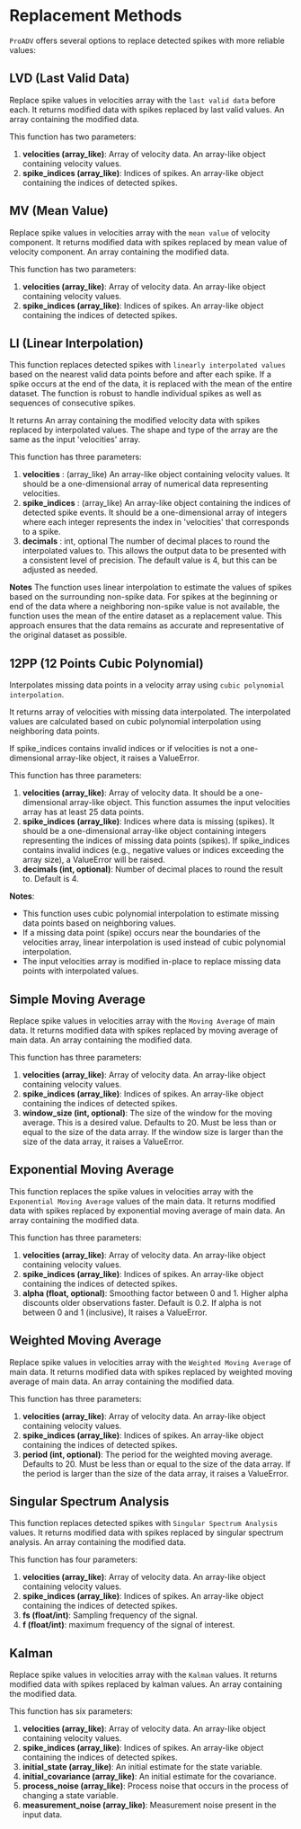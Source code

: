 # Replacement Methods
`ProADV` offers several options to replace detected spikes with more reliable values:


## LVD (Last Valid Data)

Replace spike values in velocities array with the `last valid data` before each. 
It returns modified data with spikes replaced by last valid values. An array containing the modified data.

This function has two parameters:
1. **velocities (array_like)**: Array of velocity data. An array-like object containing velocity values.
2. **spike_indices (array_like)**: Indices of spikes. An array-like object containing the indices of detected spikes.


## MV (Mean Value)

Replace spike values in velocities array with the `mean value` of velocity component. 
It returns modified data with spikes replaced by mean value of velocity component. An array containing the modified data.

This function has two parameters:
1. **velocities (array_like)**: Array of velocity data. An array-like object containing velocity values.
2. **spike_indices (array_like)**: Indices of spikes. An array-like object containing the indices of detected spikes.


## LI (Linear Interpolation)

This function replaces detected spikes with `linearly interpolated values` based on the nearest valid data points before and after each spike. 
If a spike occurs at the end of the data, it is replaced with the mean of the entire dataset. 
The function is robust to handle individual spikes as well as sequences of consecutive spikes.

It returns An array containing the modified velocity data with spikes replaced by interpolated values. 
The shape and type of the array are the same as the input 'velocities' array.

This function has three parameters:
1. **velocities** : (array_like)
    An array-like object containing velocity values. It should be a one-dimensional
    array of numerical data representing velocities.
2. **spike_indices** : (array_like)
    An array-like object containing the indices of detected spike events. It should
    be a one-dimensional array of integers where each integer represents the index
    in 'velocities' that corresponds to a spike.
3. **decimals** : int, optional
    The number of decimal places to round the interpolated values to. This allows
    the output data to be presented with a consistent level of precision. The default
    value is 4, but this can be adjusted as needed.

**Notes**
The function uses linear interpolation to estimate the values of spikes based on the
surrounding non-spike data. For spikes at the beginning or end of the data where a
neighboring non-spike value is not available, the function uses the mean of the entire
dataset as a replacement value. This approach ensures that the data remains as accurate
and representative of the original dataset as possible.


## 12PP (12 Points Cubic Polynomial)

Interpolates missing data points in a velocity array using `cubic polynomial interpolation`. 

It returns array of velocities with missing data interpolated. The interpolated values are calculated based on cubic polynomial interpolation using neighboring data points.

If spike_indices contains invalid indices or if velocities is not a one-dimensional array-like object, it raises a ValueError.

This function has three parameters:
1. **velocities (array_like)**: Array of velocity data. It should be a one-dimensional array-like object.
    This function assumes the input velocities array has at least 25 data points.
2. **spike_indices (array_like)**: Indices where data is missing (spikes). It should be a one-dimensional array-like
    object containing integers representing the indices of missing data points (spikes).
    If spike_indices contains invalid indices (e.g., negative values or indices exceeding the array size),
    a ValueError will be raised.
3. **decimals (int, optional)**: Number of decimal places to round the result to. Default is 4.

**Notes**:
- This function uses cubic polynomial interpolation to estimate missing data points based on neighboring values.
- If a missing data point (spike) occurs near the boundaries of the velocities array, linear interpolation is used instead of cubic polynomial interpolation.
- The input velocities array is modified in-place to replace missing data points with interpolated values.


## Simple Moving Average

Replace spike values in velocities array with the `Moving Average` of main data. 
It returns modified data with spikes replaced by moving average of main data. An array containing the modified data.

This function has three parameters:
1. **velocities (array_like)**: Array of velocity data. An array-like object containing velocity values.
2. **spike_indices (array_like)**: Indices of spikes. An array-like object containing the indices of detected spikes.
3. **window_size (int, optional)**: The size of the window for the moving average. This is a desired value. Defaults to 20. Must be less than or equal to the         size of the data array. If the window size is larger than the size of the data array, it raises a ValueError.


## Exponential Moving Average

This function replaces the spike values in velocities array with the `Exponential Moving Average` values of the main data.
It returns modified data with spikes replaced by exponential moving average of main data. An array containing the modified data.

This function has three parameters:
1. **velocities (array_like)**: Array of velocity data. An array-like object containing velocity values.
2. **spike_indices (array_like)**: Indices of spikes. An array-like object containing the indices of detected spikes.
3. **alpha (float, optional)**: Smoothing factor between 0 and 1. Higher alpha discounts older observations faster. Default is 0.2. If alpha is not between 0        and 1 (inclusive), It raises a ValueError.


## Weighted Moving Average

Replace spike values in velocities array with the `Weighted Moving Average` of main data. 
It returns modified data with spikes replaced by weighted moving average of main data. An array containing the modified data.

This function has three parameters:
1. **velocities (array_like)**: Array of velocity data. An array-like object containing velocity values.
2. **spike_indices (array_like)**: Indices of spikes. An array-like object containing the indices of detected spikes.
3. **period (int, optional)**: The period for the weighted moving average. Defaults to 20. Must be less than or equal to the size of the data array. If the         period is larger than the size of the data array, it raises a ValueError.


## Singular Spectrum Analysis

This function replaces detected spikes with `Singular Spectrum Analysis` values. 
It returns modified data with spikes replaced by singular spectrum analysis. An array containing the modified data.

This function has four parameters:
1. **velocities (array_like)**: Array of velocity data. An array-like object containing velocity values.
2. **spike_indices (array_like)**: Indices of spikes. An array-like object containing the indices of detected spikes.
3. **fs (float/int)**: Sampling frequency of the signal.
4. **f (float/int)**: maximum frequency of the signal of interest.


## Kalman

Replace spike values in velocities array with the `Kalman` values. 
It returns modified data with spikes replaced by kalman values. An array containing the modified data.

This function has six parameters:
1. **velocities (array_like)**: Array of velocity data. An array-like object containing velocity values.
2. **spike_indices (array_like)**: Indices of spikes. An array-like object containing the indices of detected spikes.
3. **initial_state (array_like)**: An initial estimate for the state variable.
4. **initial_covariance (array_like)**: An initial estimate for the covariance.
5. **process_noise (array_like)**: Process noise that occurs in the process of changing a state variable.
6. **measurement_noise (array_like)**: Measurement noise present in the input data.









